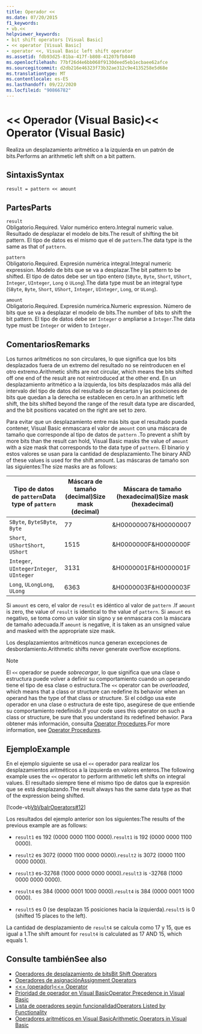 ```yaml
---
title: Operador <<
ms.date: 07/20/2015
f1_keywords:
- vb.<<
helpviewer_keywords:
- bit shift operators [Visual Basic]
- << operator [Visual Basic]
- operator <<, Visual Basic left shift operator
ms.assetid: fdb93d25-81ba-417f-b808-41207bfb8440
ms.openlocfilehash: 77bf26d4e6bb068f9130deed5eb1ecbaee62afce
ms.sourcegitcommit: d2db216e46323f73b32ae312c9e4135258e5d68e
ms.translationtype: MT
ms.contentlocale: es-ES
ms.lasthandoff: 09/22/2020
ms.locfileid: "90866782"
---
```

# <a name="-operator-visual-basic"></a><span data-ttu-id="cb6aa-102">\<\< Operador (Visual Basic)</span><span class="sxs-lookup"><span data-stu-id="cb6aa-102">\<\< Operator (Visual Basic)</span></span>

<span data-ttu-id="cb6aa-103">Realiza un desplazamiento aritmético a la izquierda en un patrón de bits.</span><span class="sxs-lookup"><span data-stu-id="cb6aa-103">Performs an arithmetic left shift on a bit pattern.</span></span>  
  
## <a name="syntax"></a><span data-ttu-id="cb6aa-104">Sintaxis</span><span class="sxs-lookup"><span data-stu-id="cb6aa-104">Syntax</span></span>  
  
```vb  
result = pattern << amount  
```  
  
## <a name="parts"></a><span data-ttu-id="cb6aa-105">Partes</span><span class="sxs-lookup"><span data-stu-id="cb6aa-105">Parts</span></span>  

 `result`  
 <span data-ttu-id="cb6aa-106">Obligatorio.</span><span class="sxs-lookup"><span data-stu-id="cb6aa-106">Required.</span></span> <span data-ttu-id="cb6aa-107">Valor numérico entero.</span><span class="sxs-lookup"><span data-stu-id="cb6aa-107">Integral numeric value.</span></span> <span data-ttu-id="cb6aa-108">Resultado de desplazar el modelo de bits.</span><span class="sxs-lookup"><span data-stu-id="cb6aa-108">The result of shifting the bit pattern.</span></span> <span data-ttu-id="cb6aa-109">El tipo de datos es el mismo que el de `pattern`.</span><span class="sxs-lookup"><span data-stu-id="cb6aa-109">The data type is the same as that of `pattern`.</span></span>  
  
 `pattern`  
 <span data-ttu-id="cb6aa-110">Obligatorio.</span><span class="sxs-lookup"><span data-stu-id="cb6aa-110">Required.</span></span> <span data-ttu-id="cb6aa-111">Expresión numérica integral.</span><span class="sxs-lookup"><span data-stu-id="cb6aa-111">Integral numeric expression.</span></span> <span data-ttu-id="cb6aa-112">Modelo de bits que se va a desplazar.</span><span class="sxs-lookup"><span data-stu-id="cb6aa-112">The bit pattern to be shifted.</span></span> <span data-ttu-id="cb6aa-113">El tipo de datos debe ser un tipo entero (`SByte`, `Byte`, `Short`, `UShort`, `Integer`, `UInteger`, `Long` o `ULong`).</span><span class="sxs-lookup"><span data-stu-id="cb6aa-113">The data type must be an integral type (`SByte`, `Byte`, `Short`, `UShort`, `Integer`, `UInteger`, `Long`, or `ULong`).</span></span>  
  
 `amount`  
 <span data-ttu-id="cb6aa-114">Obligatorio.</span><span class="sxs-lookup"><span data-stu-id="cb6aa-114">Required.</span></span> <span data-ttu-id="cb6aa-115">Expresión numérica.</span><span class="sxs-lookup"><span data-stu-id="cb6aa-115">Numeric expression.</span></span> <span data-ttu-id="cb6aa-116">Número de bits que se va a desplazar el modelo de bits.</span><span class="sxs-lookup"><span data-stu-id="cb6aa-116">The number of bits to shift the bit pattern.</span></span> <span data-ttu-id="cb6aa-117">El tipo de datos debe ser `Integer` o ampliarse a `Integer`.</span><span class="sxs-lookup"><span data-stu-id="cb6aa-117">The data type must be `Integer` or widen to `Integer`.</span></span>  
  
## <a name="remarks"></a><span data-ttu-id="cb6aa-118">Comentarios</span><span class="sxs-lookup"><span data-stu-id="cb6aa-118">Remarks</span></span>  

 <span data-ttu-id="cb6aa-119">Los turnos aritméticos no son circulares, lo que significa que los bits desplazados fuera de un extremo del resultado no se reintroducen en el otro extremo.</span><span class="sxs-lookup"><span data-stu-id="cb6aa-119">Arithmetic shifts are not circular, which means the bits shifted off one end of the result are not reintroduced at the other end.</span></span> <span data-ttu-id="cb6aa-120">En un desplazamiento aritmético a la izquierda, los bits desplazados más allá del intervalo del tipo de datos del resultado se descartan y las posiciones de bits que quedan a la derecha se establecen en cero.</span><span class="sxs-lookup"><span data-stu-id="cb6aa-120">In an arithmetic left shift, the bits shifted beyond the range of the result data type are discarded, and the bit positions vacated on the right are set to zero.</span></span>  
  
 <span data-ttu-id="cb6aa-121">Para evitar que un desplazamiento entre más bits que el resultado pueda contener, Visual Basic enmascara el valor de `amount` con una máscara de tamaño que corresponde al tipo de datos de `pattern` .</span><span class="sxs-lookup"><span data-stu-id="cb6aa-121">To prevent a shift by more bits than the result can hold, Visual Basic masks the value of `amount` with a size mask that corresponds to the data type of `pattern`.</span></span> <span data-ttu-id="cb6aa-122">El binario y estos valores se usan para la cantidad de desplazamiento.</span><span class="sxs-lookup"><span data-stu-id="cb6aa-122">The binary AND of these values is used for the shift amount.</span></span> <span data-ttu-id="cb6aa-123">Las máscaras de tamaño son las siguientes:</span><span class="sxs-lookup"><span data-stu-id="cb6aa-123">The size masks are as follows:</span></span>  
  
|<span data-ttu-id="cb6aa-124">Tipo de datos de `pattern`</span><span class="sxs-lookup"><span data-stu-id="cb6aa-124">Data type of `pattern`</span></span>|<span data-ttu-id="cb6aa-125">Máscara de tamaño (decimal)</span><span class="sxs-lookup"><span data-stu-id="cb6aa-125">Size mask (decimal)</span></span>|<span data-ttu-id="cb6aa-126">Máscara de tamaño (hexadecimal)</span><span class="sxs-lookup"><span data-stu-id="cb6aa-126">Size mask (hexadecimal)</span></span>|  
|----------------------------|---------------------------|-------------------------------|  
|<span data-ttu-id="cb6aa-127">`SByte`, `Byte`</span><span class="sxs-lookup"><span data-stu-id="cb6aa-127">`SByte`, `Byte`</span></span>|<span data-ttu-id="cb6aa-128">7</span><span class="sxs-lookup"><span data-stu-id="cb6aa-128">7</span></span>|<span data-ttu-id="cb6aa-129">&H00000007</span><span class="sxs-lookup"><span data-stu-id="cb6aa-129">&H00000007</span></span>|  
|<span data-ttu-id="cb6aa-130">`Short`, `UShort`</span><span class="sxs-lookup"><span data-stu-id="cb6aa-130">`Short`, `UShort`</span></span>|<span data-ttu-id="cb6aa-131">15</span><span class="sxs-lookup"><span data-stu-id="cb6aa-131">15</span></span>|<span data-ttu-id="cb6aa-132">&H0000000F</span><span class="sxs-lookup"><span data-stu-id="cb6aa-132">&H0000000F</span></span>|  
|<span data-ttu-id="cb6aa-133">`Integer`, `UInteger`</span><span class="sxs-lookup"><span data-stu-id="cb6aa-133">`Integer`, `UInteger`</span></span>|<span data-ttu-id="cb6aa-134">31</span><span class="sxs-lookup"><span data-stu-id="cb6aa-134">31</span></span>|<span data-ttu-id="cb6aa-135">&H0000001F</span><span class="sxs-lookup"><span data-stu-id="cb6aa-135">&H0000001F</span></span>|  
|<span data-ttu-id="cb6aa-136">`Long`, `ULong`</span><span class="sxs-lookup"><span data-stu-id="cb6aa-136">`Long`, `ULong`</span></span>|<span data-ttu-id="cb6aa-137">63</span><span class="sxs-lookup"><span data-stu-id="cb6aa-137">63</span></span>|<span data-ttu-id="cb6aa-138">&H0000003F</span><span class="sxs-lookup"><span data-stu-id="cb6aa-138">&H0000003F</span></span>|  
  
 <span data-ttu-id="cb6aa-139">Si `amount` es cero, el valor de `result` es idéntico al valor de `pattern` .</span><span class="sxs-lookup"><span data-stu-id="cb6aa-139">If `amount` is zero, the value of `result` is identical to the value of `pattern`.</span></span> <span data-ttu-id="cb6aa-140">Si `amount` es negativo, se toma como un valor sin signo y se enmascara con la máscara de tamaño adecuada.</span><span class="sxs-lookup"><span data-stu-id="cb6aa-140">If `amount` is negative, it is taken as an unsigned value and masked with the appropriate size mask.</span></span>  
  
 <span data-ttu-id="cb6aa-141">Los desplazamientos aritméticos nunca generan excepciones de desbordamiento.</span><span class="sxs-lookup"><span data-stu-id="cb6aa-141">Arithmetic shifts never generate overflow exceptions.</span></span>  
  
> [!NOTE]
> <span data-ttu-id="cb6aa-142">El `<<` operador se puede *sobrecargar*, lo que significa que una clase o estructura puede volver a definir su comportamiento cuando un operando tiene el tipo de esa clase o estructura.</span><span class="sxs-lookup"><span data-stu-id="cb6aa-142">The `<<` operator can be *overloaded*, which means that a class or structure can redefine its behavior when an operand has the type of that class or structure.</span></span> <span data-ttu-id="cb6aa-143">Si el código usa este operador en una clase o estructura de este tipo, asegúrese de que entiende su comportamiento redefinido.</span><span class="sxs-lookup"><span data-stu-id="cb6aa-143">If your code uses this operator on such a class or structure, be sure that you understand its redefined behavior.</span></span> <span data-ttu-id="cb6aa-144">Para obtener más información, consulta [Operator Procedures](../../programming-guide/language-features/procedures/operator-procedures.md).</span><span class="sxs-lookup"><span data-stu-id="cb6aa-144">For more information, see [Operator Procedures](../../programming-guide/language-features/procedures/operator-procedures.md).</span></span>  
  
## <a name="example"></a><span data-ttu-id="cb6aa-145">Ejemplo</span><span class="sxs-lookup"><span data-stu-id="cb6aa-145">Example</span></span>  

 <span data-ttu-id="cb6aa-146">En el ejemplo siguiente se usa el `<<` operador para realizar los desplazamientos aritméticos a la izquierda en valores enteros.</span><span class="sxs-lookup"><span data-stu-id="cb6aa-146">The following example uses the `<<` operator to perform arithmetic left shifts on integral values.</span></span> <span data-ttu-id="cb6aa-147">El resultado siempre tiene el mismo tipo de datos que la expresión que se está desplazando.</span><span class="sxs-lookup"><span data-stu-id="cb6aa-147">The result always has the same data type as that of the expression being shifted.</span></span>  
  
 [!code-vb[VbVbalrOperators#12](~/samples/snippets/visualbasic/VS_Snippets_VBCSharp/VbVbalrOperators/VB/Class1.vb#12)]  
  
 <span data-ttu-id="cb6aa-148">Los resultados del ejemplo anterior son los siguientes:</span><span class="sxs-lookup"><span data-stu-id="cb6aa-148">The results of the previous example are as follows:</span></span>  
  
- <span data-ttu-id="cb6aa-149">`result1` es 192 (0000 0000 1100 0000).</span><span class="sxs-lookup"><span data-stu-id="cb6aa-149">`result1` is 192 (0000 0000 1100 0000).</span></span>  
  
- <span data-ttu-id="cb6aa-150">`result2` es 3072 (0000 1100 0000 0000).</span><span class="sxs-lookup"><span data-stu-id="cb6aa-150">`result2` is 3072 (0000 1100 0000 0000).</span></span>  
  
- <span data-ttu-id="cb6aa-151">`result3` es-32768 (1000 0000 0000 0000).</span><span class="sxs-lookup"><span data-stu-id="cb6aa-151">`result3` is -32768 (1000 0000 0000 0000).</span></span>  
  
- <span data-ttu-id="cb6aa-152">`result4` es 384 (0000 0001 1000 0000).</span><span class="sxs-lookup"><span data-stu-id="cb6aa-152">`result4` is 384 (0000 0001 1000 0000).</span></span>  
  
- <span data-ttu-id="cb6aa-153">`result5` es 0 (se desplazan 15 posiciones hacia la izquierda).</span><span class="sxs-lookup"><span data-stu-id="cb6aa-153">`result5` is 0 (shifted 15 places to the left).</span></span>  
  
 <span data-ttu-id="cb6aa-154">La cantidad de desplazamiento de `result4` se calcula como 17 y 15, que es igual a 1.</span><span class="sxs-lookup"><span data-stu-id="cb6aa-154">The shift amount for `result4` is calculated as 17 AND 15, which equals 1.</span></span>  
  
## <a name="see-also"></a><span data-ttu-id="cb6aa-155">Consulte también</span><span class="sxs-lookup"><span data-stu-id="cb6aa-155">See also</span></span>

- [<span data-ttu-id="cb6aa-156">Operadores de desplazamiento de bits</span><span class="sxs-lookup"><span data-stu-id="cb6aa-156">Bit Shift Operators</span></span>](bit-shift-operators.md)
- [<span data-ttu-id="cb6aa-157">Operadores de asignación</span><span class="sxs-lookup"><span data-stu-id="cb6aa-157">Assignment Operators</span></span>](assignment-operators.md)
- [<span data-ttu-id="cb6aa-158"><<= (operador)</span><span class="sxs-lookup"><span data-stu-id="cb6aa-158"><<= Operator</span></span>](left-shift-assignment-operator.md)
- [<span data-ttu-id="cb6aa-159">Prioridad de operador en Visual Basic</span><span class="sxs-lookup"><span data-stu-id="cb6aa-159">Operator Precedence in Visual Basic</span></span>](operator-precedence.md)
- [<span data-ttu-id="cb6aa-160">Lista de operadores según funcionalidad</span><span class="sxs-lookup"><span data-stu-id="cb6aa-160">Operators Listed by Functionality</span></span>](operators-listed-by-functionality.md)
- [<span data-ttu-id="cb6aa-161">Operadores aritméticos en Visual Basic</span><span class="sxs-lookup"><span data-stu-id="cb6aa-161">Arithmetic Operators in Visual Basic</span></span>](../../programming-guide/language-features/operators-and-expressions/arithmetic-operators.md)
